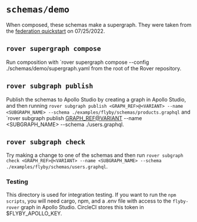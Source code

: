 # `schemas/demo`

When composed, these schemas make a supergraph. They were taken from the [federation quickstart](https://www.apollographql.com/docs/federation/quickstart/setup) on 07/25/2022.

## `rover supergraph compose`

Run composition with `rover supergraph compose --config ./schemas/demo/supergraph.yaml from the root of the Rover repository.

## `rover subgraph publish`

Publish the schemas to Apollo Studio by creating a graph in Apollo Studio, and then running `rover subgraph publish <GRAPH_REF>@<VARIANT> --name <SUBGRAPH_NAME> --schema ./examples/flyby/schemas/products.graphql` and `rover subgraph publish <GRAPH_REF@VARIANT> --name <SUBGRAPH_NAME> --schema ./users.graphql.

## `rover subgraph check`

Try making a change to one of the schemas and then run `rover subgraph check <GRAPH_REF>@<VARIANT> --name <SUBGRAPH_NAME> --schema ./examples/flyby/schemas/users.graphql`.

### Testing

This directory is used for integration testing. If you want to run the `npm scripts`, you will need cargo, npm, and a .env file with access to the `flyby-rover` graph in Apollo Studio. CircleCI stores this token in $FLYBY_APOLLO_KEY.
